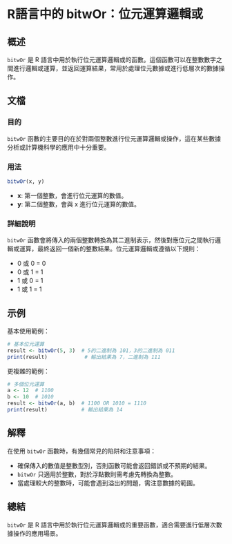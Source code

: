 <!--
Meta Description: # R語言中的 bitwOr：位元運算邏輯或 ## 概述 `bitwOr` 是 R 語言中用於執行位元運算邏輯或的函數。這個函數可以在整數數字之間進行邏輯或運算，並返回運算結果，常用於處理位元數據或進行低層次的數據操作。 ## 文檔 ### 目的 `bitwOr` 函數的主要目的在於對兩個整數進行位...
Meta Keywords: bitwor, result, print, 輸出結果為, 1100
-->

# R語言中的 bitwOr：位元運算邏輯或

## 概述
`bitwOr` 是 R 語言中用於執行位元運算邏輯或的函數。這個函數可以在整數數字之間進行邏輯或運算，並返回運算結果，常用於處理位元數據或進行低層次的數據操作。

## 文檔
### 目的
`bitwOr` 函數的主要目的在於對兩個整數進行位元運算邏輯或操作，這在某些數據分析或計算機科學的應用中十分重要。

### 用法
```R
bitwOr(x, y)
```
- **x**: 第一個整數，會進行位元運算的數值。
- **y**: 第二個整數，會與 x 進行位元運算的數值。

### 詳細說明
`bitwOr` 函數會將傳入的兩個整數轉換為其二進制表示，然後對應位元之間執行邏輯或運算，最終返回一個新的整數結果。位元運算邏輯或遵循以下規則：
- 0 或 0 = 0
- 0 或 1 = 1
- 1 或 0 = 1
- 1 或 1 = 1

## 示例
基本使用範例：
```R
# 基本位元運算
result <- bitwOr(5, 3)  # 5的二進制為 101，3的二進制為 011
print(result)            # 輸出結果為 7，二進制為 111
```

更複雜的範例：
```R
# 多個位元運算
a <- 12  # 1100
b <- 10  # 1010
result <- bitwOr(a, b)  # 1100 OR 1010 = 1110
print(result)           # 輸出結果為 14
```

## 解釋
在使用 `bitwOr` 函數時，有幾個常見的陷阱和注意事項：
- 確保傳入的數值是整數型別，否則函數可能會返回錯誤或不預期的結果。
- `bitwOr` 只適用於整數，對於浮點數則需考慮先轉換為整數。
- 當處理較大的整數時，可能會遇到溢出的問題，需注意數據的範圍。

## 總結
`bitwOr` 是 R 語言中用於執行位元運算邏輯或的重要函數，適合需要進行低層次數據操作的應用場景。